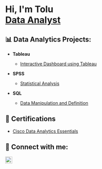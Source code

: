 <h1>Hi, I'm Tolu <br/><a href="https://github.com/ToluShitu">Data Analyst</a>

<h2>📊 Data Analytics Projects:</h2>

- <b>Tableau</b>
  - [Interactive Dashboard using Tableau](https://public.tableau.com/app/profile/toluwalase.shitu/viz/AnAnalysisofmoviesbetween2000-2017basedonpopularityandrevenueearned/Sheet1)

- <b>SPSS</b>
  - [Statistical Analysis](https://github.com/ToluShitu/SPSS-Projects)
 
- <b>SQL</b>
  - [Data Manipulation and Definition](https://github.com/ToluShitu/SQL-Projects)



<h2> 📑 Certifications</h2>

- [Cisco Data Analytics Essentials](https://www.credly.com/badges/cab6ca90-095f-45d9-b03c-8e7e06f9620a/public_url)


<h2> 🤳 Connect with me:</h2>


[<img align="left" alt="JoshMadakor | LinkedIn" width="22px" src="https://cdn.jsdelivr.net/npm/simple-icons@v3/icons/linkedin.svg" />][linkedin]


[linkedin]: https://linkedin.com/in/t0lu



<!--
**ToluShitu/ToluShitu** is a ✨ _special_ ✨ repository because its `README.md` (this file) appears on your GitHub profile.

Here are some ideas to get you started:

- 🔭 I’m currently working on ...
- 🌱 I’m currently learning ...
- 👯 I’m looking to collaborate on ...
- 🤔 I’m looking for help with ...
- 💬 Ask me about ...
- 📫 How to reach me: ...
- 😄 Pronouns: ...
- ⚡ Fun fact: ...
-->
